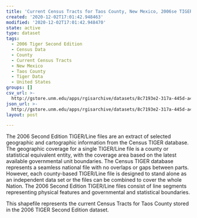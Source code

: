 ```yaml
---
title: 'Current Census Tracts for Taos County, New Mexico, 2006se TIGER'
created: '2020-12-02T17:01:42.948463'
modified: '2020-12-02T17:01:42.948470'
state: active
type: dataset
tags:
  - 2006 Tiger Second Edition
  - Census Data
  - County
  - Current Census Tracts
  - New Mexico
  - Taos County
  - Tiger Data
  - United States
groups: []
csv_url: >-
  http://gstore.unm.edu/apps/rgisarchive/datasets/8c7193e2-317a-445d-a421-1d721037885f/tgr2006se_taos_trtcu.derived.csv
json_url: >-
  http://gstore.unm.edu/apps/rgisarchive/datasets/8c7193e2-317a-445d-a421-1d721037885f/tgr2006se_taos_trtcu.derived.json
layout: post

---
```

The 2006 Second Edition TIGER/Line files are an extract of selected geographic and cartographic information from the Census TIGER database.  The geographic coverage for a single TIGER/Line file is a county or statistical equivalent entity, with the coverage area based on the latest available governmental unit boundaries. The Census TIGER database represents a seamless national file with no overlaps or gaps between parts.  However, each county-based TIGER/Line file is designed to stand alone as an independent data set or the files can be combined to cover the whole Nation.  The 2006 Second Edition  TIGER/Line files consist of line segments representing physical features and governmental and statistical boundaries.  

This shapefile represents the current Census Tracts for Taos County stored in the 2006 TIGER Second Edition dataset.
